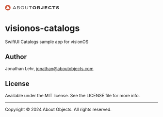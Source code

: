<div>
<a href="https://www.aboutobjects.com"><img src="ao-logo.png" height=18 style="height: 18px;"/></a>
</div>

# visionos-catalogs

SwiftUI Catalogs sample app for visionOS

## Author

Jonathan Lehr, jonathan@aboutobjects.com

## License

Available under the MIT license. See the LICENSE file for more info.

___

Copyright © 2024 About Objects. All rights reserved.

